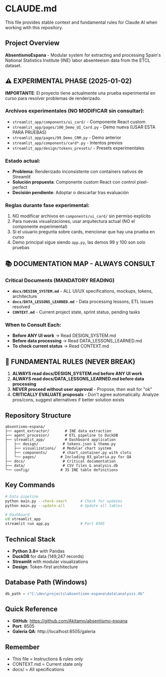 # CLAUDE.md

This file provides stable context and fundamental rules for Claude AI when working with this repository.

## Project Overview
**AbsentismoEspana** - Modular system for extracting and processing Spain's National Statistics Institute (INE) labor absenteeism data from the ETCL dataset.

## ⚠️ EXPERIMENTAL PHASE (2025-01-02)

**IMPORTANTE**: El proyecto tiene actualmente una prueba experimental en curso para resolver problemas de renderizado.

### Archivos experimentales (NO MODIFICAR sin consultar):
- `streamlit_app/components/ui_card/` - Componente React custom
- `streamlit_app/pages/100_Demo_UI_Card.py` - Demo nueva (USAR ESTA PARA PRUEBAS)
- `streamlit_app/pages/99_Demo_CRM.py` - Demo anterior
- `streamlit_app/components/card*.py` - Intentos previos
- `streamlit_app/design/tokens_presets/` - Presets experimentales

### Estado actual:
- **Problema**: Renderizado inconsistente con containers nativos de Streamlit
- **Solución propuesta**: Componente custom React con control pixel-perfect
- **Decisión pendiente**: Adoptar o descartar tras evaluación

### Reglas durante fase experimental:
1. NO modificar archivos en `components/ui_card/` sin permiso explícito
2. Para nuevas visualizaciones, usar arquitectura actual (NO el componente experimental)
3. Si el usuario pregunta sobre cards, mencionar que hay una prueba en curso
4. Demo principal sigue siendo `app.py`, las demos 99 y 100 son solo pruebas

## 📚 DOCUMENTATION MAP - ALWAYS CONSULT

### Critical Documents (MANDATORY READING)
- **`docs/DESIGN_SYSTEM.md`** - ALL UI/UX specifications, mockups, tokens, architecture
- **`docs/DATA_LESSONS_LEARNED.md`** - Data processing lessons, ETL issues resolved  
- **`CONTEXT.md`** - Current project state, sprint status, pending tasks

### When to Consult Each:
- **Before ANY UI work** → Read DESIGN_SYSTEM.md
- **Before data processing** → Read DATA_LESSONS_LEARNED.md
- **To check current status** → Read CONTEXT.md

## 🚫 FUNDAMENTAL RULES (NEVER BREAK)

1. **ALWAYS read docs/DESIGN_SYSTEM.md before ANY UI work**
2. **ALWAYS read docs/DATA_LESSONS_LEARNED.md before data processing**
3. **NEVER proceed without user approval** - Propose, then wait for "ok"
4. **CRITICALLY EVALUATE proposals** - Don't agree automatically. Analyze pros/cons, suggest alternatives if better solution exists

## Repository Structure
```
absentismo-espana/
├── agent_extractor/       # INE data extraction
├── agent_processor/       # ETL pipeline to DuckDB
├── streamlit_app/         # Dashboard application
│   ├── design/           # tokens.json & theme.py
│   ├── visualizations/   # Modular chart system
│   ├── components/       # chart_container.py with slots
│   └── pages/           # Including 03_galeria.py for QA
├── docs/                 # Critical documentation
├── data/                 # CSV files & analysis.db
└── config/              # 35 INE table definitions
```

## Key Commands
```bash
# Data pipeline
python main.py --check-smart      # Check for updates
python main.py --update-all       # Update all tables

# Dashboard
cd streamlit_app
streamlit run app.py              # Port 8505
```

## Technical Stack
- **Python 3.8+** with Pandas
- **DuckDB** for data (149,247 records)
- **Streamlit** with modular visualizations
- **Design**: Token-first architecture

## Database Path (Windows)
```python
db_path = r"C:\dev\projects\absentismo-espana\data\analysis.db"
```

## Quick Reference
- **GitHub**: https://github.com/Akitamo/absentismo-espana
- **Port**: 8505
- **Galería QA**: http://localhost:8505/galeria

## Remember
- This file = Instructions & rules only
- CONTEXT.md = Current state only
- docs/ = All specifications